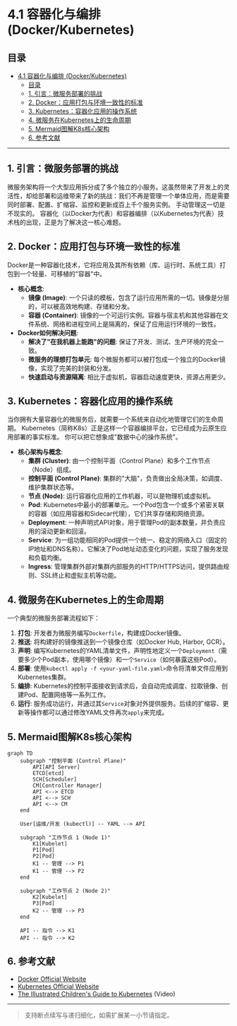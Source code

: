 # 4.1 容器化与编排 (Docker/Kubernetes)

## 目录

- [4.1 容器化与编排 (Docker/Kubernetes)](#41-容器化与编排-dockerkubernetes)
  - [目录](#目录)
  - [1. 引言：微服务部署的挑战](#1-引言微服务部署的挑战)
  - [2. Docker：应用打包与环境一致性的标准](#2-docker应用打包与环境一致性的标准)
  - [3. Kubernetes：容器化应用的操作系统](#3-kubernetes容器化应用的操作系统)
  - [4. 微服务在Kubernetes上的生命周期](#4-微服务在kubernetes上的生命周期)
  - [5. Mermaid图解K8s核心架构](#5-mermaid图解k8s核心架构)
  - [6. 参考文献](#6-参考文献)

---

## 1. 引言：微服务部署的挑战

微服务架构将一个大型应用拆分成了多个独立的小服务。这虽然带来了开发上的灵活性，却给部署和运维带来了新的挑战：我们不再是管理一个单体应用，而是需要同时部署、配置、扩缩容、监控和更新成百上千个服务实例。
手动管理这一切是不现实的。
容器化（以Docker为代表）和容器编排（以Kubernetes为代表）技术栈的出现，正是为了解决这一核心难题。

## 2. Docker：应用打包与环境一致性的标准

Docker是一种容器化技术，它将应用及其所有依赖（库、运行时、系统工具）打包到一个轻量、可移植的"容器"中。

- **核心概念**:
  - **镜像 (Image)**: 一个只读的模板，包含了运行应用所需的一切。镜像是分层的，可以被高效地构建、存储和分发。
  - **容器 (Container)**: 镜像的一个可运行实例。容器与宿主机和其他容器在文件系统、网络和进程空间上是隔离的，保证了应用运行环境的一致性。
- **Docker如何解决问题**:
  - **解决了"在我机器上能跑"的问题**: 保证了开发、测试、生产环境的完全一致。
  - **微服务的理想打包单元**: 每个微服务都可以被打包成一个独立的Docker镜像，实现了完美的封装和分发。
  - **快速启动与资源隔离**: 相比于虚拟机，容器启动速度更快，资源占用更少。

## 3. Kubernetes：容器化应用的操作系统

当你拥有大量容器化的微服务后，就需要一个系统来自动化地管理它们的生命周期。
Kubernetes（简称K8s）正是这样一个容器编排平台，它已经成为云原生应用部署的事实标准。
你可以把它想象成"数据中心的操作系统"。

- **核心架构与概念**:
  - **集群 (Cluster)**: 由一个控制平面（Control Plane）和多个工作节点（Node）组成。
  - **控制平面 (Control Plane)**: 集群的"大脑"，负责做出全局决策，如调度、维护集群状态等。
  - **节点 (Node)**: 运行容器化应用的工作机器，可以是物理机或虚拟机。
  - **Pod**: Kubernetes中最小的部署单元。一个Pod包含一个或多个紧密关联的容器（如应用容器和Sidecar代理），它们共享存储和网络资源。
  - **Deployment**: 一种声明式API对象，用于管理Pod的副本数量，并负责应用的滚动更新和回滚。
  - **Service**: 为一组功能相同的Pod提供一个统一、稳定的网络入口（固定的IP地址和DNS名称）。它解决了Pod地址动态变化的问题，实现了服务发现和负载均衡。
  - **Ingress**: 管理集群外部对集群内部服务的HTTP/HTTPS访问，提供路由规则、SSL终止和虚拟主机等功能。

## 4. 微服务在Kubernetes上的生命周期

一个典型的微服务部署流程如下：

1. **打包**: 开发者为微服务编写`Dockerfile`，构建成Docker镜像。
2. **推送**: 将构建好的镜像推送到一个镜像仓库（如Docker Hub, Harbor, GCR）。
3. **声明**: 编写Kubernetes的YAML清单文件，声明性地定义一个`Deployment`（需要多少个Pod副本，使用哪个镜像）和一个`Service`（如何暴露这些Pod）。
4. **部署**: 使用`kubectl apply -f <your-yaml-file.yaml>`命令将清单文件应用到Kubernetes集群。
5. **编排**: Kubernetes的控制平面接收到请求后，会自动完成调度、拉取镜像、创建Pod、配置网络等一系列工作。
6. **运行**: 服务成功运行，并通过其`Service`对象对外提供服务。后续的扩缩容、更新等操作都可以通过修改YAML文件再次`apply`来完成。

## 5. Mermaid图解K8s核心架构

```mermaid
graph TD
    subgraph "控制平面 (Control Plane)"
        API[API Server]
        ETCD[etcd]
        SCH[Scheduler]
        CM[Controller Manager]
        API <--> ETCD
        API <--> SCH
        API <--> CM
    end

    User[运维/开发 (kubectl)] -- YAML --> API

    subgraph "工作节点 1 (Node 1)"
        K1[Kubelet]
        P1[Pod]
        P2[Pod]
        K1 -- 管理 --> P1
        K1 -- 管理 --> P2
    end
    
    subgraph "工作节点 2 (Node 2)"
        K2[Kubelet]
        P3[Pod]
        K2 -- 管理 --> P3
    end

    API -- 指令 --> K1
    API -- 指令 --> K2
```

## 6. 参考文献

- [Docker Official Website](https://www.docker.com/)
- [Kubernetes Official Website](https://kubernetes.io/)
- [The Illustrated Children's Guide to Kubernetes](https://www.youtube.com/watch?v=446n0_9o_k8) (Video)

---
> 支持断点续写与递归细化，如需扩展某一小节请指定。
